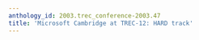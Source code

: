 ```yaml
---
anthology_id: 2003.trec_conference-2003.47
title: 'Microsoft Cambridge at TREC-12: HARD track'
---
```

